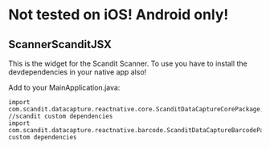 # Not tested on iOS! Android only!

## ScannerScanditJSX
This is the widget for the Scandit Scanner. To use you have to install the devdependencies in your native app also!

Add to your MainApplication.java:
```
import com.scandit.datacapture.reactnative.core.ScanditDataCaptureCorePackage; //scandit custom dependencies
import com.scandit.datacapture.reactnative.barcode.ScanditDataCaptureBarcodePackage;//scandit custom dependencies
```

